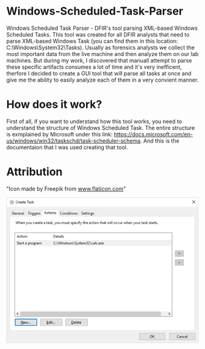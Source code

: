 # Windows-Scheduled-Task-Parser
Windows Scheduled Task Parser - DFIR's tool parsing XML-based Windows Scheduled Tasks. This tool was created for all DFIR analysts that need to parse XML-based Windows Task (you can find them in this location: C:\Windows\System32\Tasks). Usually as forensics analysts we collect the most important data from the live machine and then analyze them on our lab machines. But during my work, I discovered that manuall attempt to parse these specific artifacts consumes a lot of time and it's very inefficent, therfore I decided to create a GUI tool that will parse all tasks at once and give me the ability to easily analyze each of them in a very convient manner. 

# How does it work?
First of all, if you want to understand how this tool works, you need to understand the structure of Windows Scheduled Task. The entire structure is exmplained by Microsoft under this link: https://docs.microsoft.com/en-us/windows/win32/taskschd/task-scheduler-schema. And this is the documentaion that I was used creating that tool. 

# Attribution
"Icon made by Freepik from www.flaticon.com"

![alt text](https://github.com/gajos112/Windows-Scheduled-Task-Parser/blob/main/Images/Actions.png?raw=true)

